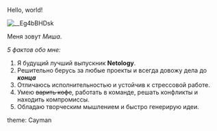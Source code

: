 Hello, world!

![__Eg4bBHDsk](https://user-images.githubusercontent.com/125484580/219708793-670df77a-234a-42fb-8c54-76152138ba90.jpg)

Меня зовут _Миша_.

_5 фактов обо мне:_
1. Я будущий лучший выпускник **Netology**. 
2. Решительно берусь за любые проекты и всегда довожу дела до ***конца***
3. Отличаюсь исполнительностью и устойчив к стрессовой работе. 
4. Умею ~~варить кофе~~, работать в команде, решать конфликты и находить компромиссы. 
5. Обладаю творческим мышлением и быстро генерирую идеи.

theme: Cayman
